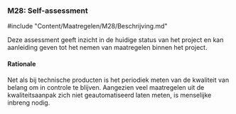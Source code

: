 ### M28: Self-assessment

#include "Content/Maatregelen/M28/Beschrijving.md"

Deze assessment geeft inzicht in de huidige status van het project en kan aanleiding geven tot het nemen van maatregelen binnen het project.

#### Rationale

Net als bij technische producten is het periodiek meten van de kwaliteit van belang om in controle te blijven. Aangezien veel maatregelen uit de kwaliteitsaanpak zich niet geautomatiseerd laten meten, is menselijke inbreng nodig.
